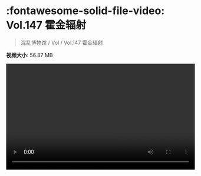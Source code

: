 # :fontawesome-solid-file-video: Vol.147 霍金辐射

> 混乱博物馆 / Vol / Vol.147 霍金辐射

**视频大小**: 56.87 MB

<video id="V-21d27836fc737cdb6741e4ff9821b7bb" width="512" height="288" preload="none" playsinline webkit-playsinline></video>